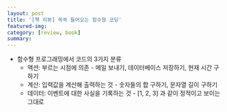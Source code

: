 ```yaml
---
layout: post
title: '[책 리뷰] 쏙쏙 들어오는 함수형 코딩'
featured-img: 
category: [review, book]
summary: 
---
```


- 함수형 프로그래밍에서 코드의 3가지 분류
  - 액션: 부르는 시점에 의존 - 메일 보내기, 데이터베이스 저장하기, 현재 시간 구하기
  - 계산: 입력값을 계산해 출력하는 것 - 숫자들의 합 구하기, 문자열 길이 구하기
  - 데이터: 이벤트에 대한 사실을 기록하는 것 - [1, 2, 3] 과 같이 정적이고 보이는 그대로